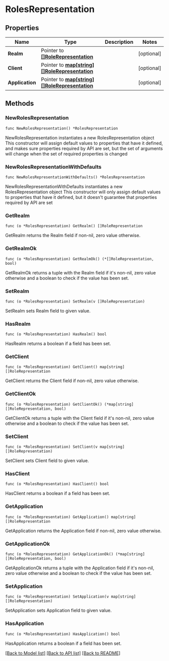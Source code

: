 # RolesRepresentation

## Properties

Name | Type | Description | Notes
------------ | ------------- | ------------- | -------------
**Realm** | Pointer to [**[]RoleRepresentation**](RoleRepresentation.md) |  | [optional] 
**Client** | Pointer to [**map[string][]RoleRepresentation**](array.md) |  | [optional] 
**Application** | Pointer to [**map[string][]RoleRepresentation**](array.md) |  | [optional] 

## Methods

### NewRolesRepresentation

`func NewRolesRepresentation() *RolesRepresentation`

NewRolesRepresentation instantiates a new RolesRepresentation object
This constructor will assign default values to properties that have it defined,
and makes sure properties required by API are set, but the set of arguments
will change when the set of required properties is changed

### NewRolesRepresentationWithDefaults

`func NewRolesRepresentationWithDefaults() *RolesRepresentation`

NewRolesRepresentationWithDefaults instantiates a new RolesRepresentation object
This constructor will only assign default values to properties that have it defined,
but it doesn't guarantee that properties required by API are set

### GetRealm

`func (o *RolesRepresentation) GetRealm() []RoleRepresentation`

GetRealm returns the Realm field if non-nil, zero value otherwise.

### GetRealmOk

`func (o *RolesRepresentation) GetRealmOk() (*[]RoleRepresentation, bool)`

GetRealmOk returns a tuple with the Realm field if it's non-nil, zero value otherwise
and a boolean to check if the value has been set.

### SetRealm

`func (o *RolesRepresentation) SetRealm(v []RoleRepresentation)`

SetRealm sets Realm field to given value.

### HasRealm

`func (o *RolesRepresentation) HasRealm() bool`

HasRealm returns a boolean if a field has been set.

### GetClient

`func (o *RolesRepresentation) GetClient() map[string][]RoleRepresentation`

GetClient returns the Client field if non-nil, zero value otherwise.

### GetClientOk

`func (o *RolesRepresentation) GetClientOk() (*map[string][]RoleRepresentation, bool)`

GetClientOk returns a tuple with the Client field if it's non-nil, zero value otherwise
and a boolean to check if the value has been set.

### SetClient

`func (o *RolesRepresentation) SetClient(v map[string][]RoleRepresentation)`

SetClient sets Client field to given value.

### HasClient

`func (o *RolesRepresentation) HasClient() bool`

HasClient returns a boolean if a field has been set.

### GetApplication

`func (o *RolesRepresentation) GetApplication() map[string][]RoleRepresentation`

GetApplication returns the Application field if non-nil, zero value otherwise.

### GetApplicationOk

`func (o *RolesRepresentation) GetApplicationOk() (*map[string][]RoleRepresentation, bool)`

GetApplicationOk returns a tuple with the Application field if it's non-nil, zero value otherwise
and a boolean to check if the value has been set.

### SetApplication

`func (o *RolesRepresentation) SetApplication(v map[string][]RoleRepresentation)`

SetApplication sets Application field to given value.

### HasApplication

`func (o *RolesRepresentation) HasApplication() bool`

HasApplication returns a boolean if a field has been set.


[[Back to Model list]](../README.md#documentation-for-models) [[Back to API list]](../README.md#documentation-for-api-endpoints) [[Back to README]](../README.md)


